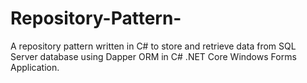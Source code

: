 # Repository-Pattern-
A repository pattern written in C# to store and retrieve data from SQL Server database using Dapper ORM in C# .NET Core Windows Forms Application.


